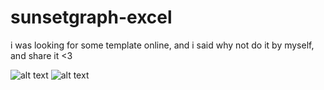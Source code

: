 # sunsetgraph-excel
i was looking for some template online, and i said why not do it by myself, and share it &lt;3


![alt text](https://i.ibb.co/K91Jscr/2019-09-05-13h52-48.png)
![alt text](https://i.ibb.co/87SkFhr/2019-08-30-10h43-34.png)
 
